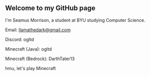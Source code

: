 ## Welcome to my GitHub page

I'm Seamus Morrison, a student at BYU studying Computer Science.

Email: llamathedark@gmail.com

Discord: ogltd

Minecraft (Java): ogltd

Minecraft (Bedrock): DarthTater13

hmu, let's play Minecraft


<!--
**LlamaTheDark/LlamaTheDark** is a ✨ _special_ ✨ repository because its `README.md` (this file) appears on your GitHub profile.

Here are some ideas to get you started:

- 🔭 I’m currently working on ...
- 🌱 I’m currently learning ...
- 👯 I’m looking to collaborate on ...
- 🤔 I’m looking for help with ...
- 💬 Ask me about ...
- 📫 How to reach me: ...
- 😄 Pronouns: ...
- ⚡ Fun fact: ...
-->
